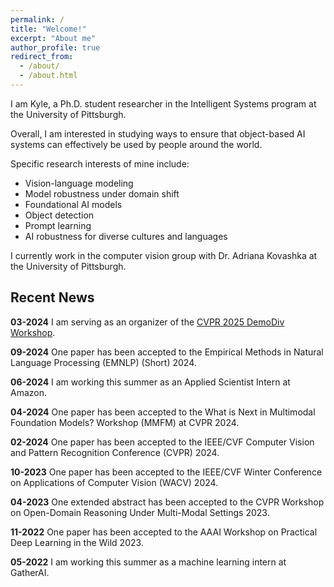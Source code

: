```yaml
---
permalink: /
title: "Welcome!"
excerpt: "About me"
author_profile: true
redirect_from: 
  - /about/
  - /about.html
---
```


I am Kyle, a Ph.D. student researcher in the Intelligent Systems program at the University of Pittsburgh. 

Overall, I am interested in studying ways to ensure that object-based AI systems can effectively be used by people around the world. 

Specific research interests of mine include:
- Vision-language modeling
- Model robustness under domain shift
- Foundational AI models
- Object detection
- Prompt learning
- AI robustness for diverse cultures and languages

I currently work in the computer vision group with Dr. Adriana Kovashka at the University of Pittsburgh. 

## Recent News 

**03-2024** I am serving as an organizer of the [CVPR 2025 DemoDiv Workshop](https://sites.google.com/view/cvpr-2025-demodiv/). 

**09-2024** One paper has been accepted to the Empirical Methods in Natural Language Processing (EMNLP) (Short) 2024.

**06-2024** I am working this summer as an Applied Scientist Intern at Amazon.

**04-2024** One paper has been accepted to the What is Next in Multimodal Foundation Models? Workshop (MMFM) at CVPR 2024. 

**02-2024** One paper has been accepted to the IEEE/CVF Computer Vision and Pattern Recognition Conference (CVPR) 2024. 

**10-2023** One paper has been accepted to the IEEE/CVF Winter Conference on Applications of Computer Vision (WACV) 2024. 

**04-2023** One extended abstract has been accepted to the CVPR Workshop on Open-Domain Reasoning Under Multi-Modal Settings 2023. 

**11-2022** One paper has been accepted to the AAAI Workshop on Practical Deep Learning in the Wild 2023.  

**05-2022** I am working this summer as a machine learning intern at GatherAI.
